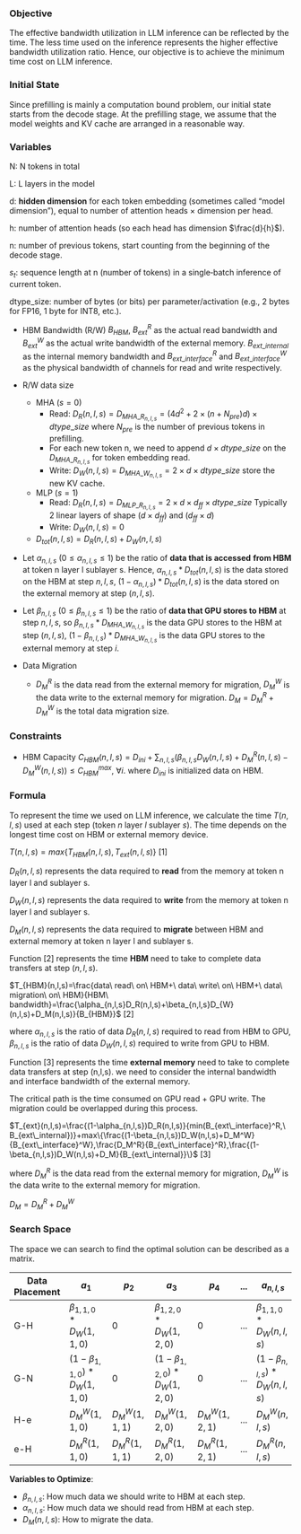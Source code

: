 ### Objective

The effective bandwidth utilization in LLM inference can be reflected by the time. The less time used on the inference represents the higher effective bandwidth utilization ratio. Hence, our objective is to achieve the minimum time cost on LLM inference.    

### Initial State

Since prefilling is mainly a computation bound problem, our initial state starts from the decode stage. At the prefilling stage, we assume that the model weights and KV cache are arranged in a reasonable way.

### Variables

N: N tokens in total

L: L layers in the model

d: **hidden dimension** for each token embedding (sometimes called “model dimension”), equal to number of attention heads $\times$ dimension per head.

h: number of attention heads (so each head has dimension $\frac{d}{h}$).

n: number of previous tokens, start counting from the beginning of the decode stage. 

$s_t$: sequence length at n (number of tokens) in a single‐batch inference of current token.

dtype_size: number of bytes (or bits) per parameter/activation (e.g., 2 bytes for FP16, 1 byte for INT8, etc.).

- HBM Bandwidth (R/W) $B_{HBM}$, $B_{ext}^R$ as the actual read bandwidth and $B_{ext}^W$ as the actual write bandwidth of the external memory. $B_{ext\_internal}$ as the internal memory bandwidth and $B_{ext\_interface}^R$ and $B_{ext\_interface}^W$ as the physical bandwidth of channels for read and write respectively. 
- R/W data size

  - MHA ($s=0$)
    - Read: $D_R(n,l,s)=D_{MHA\_R_{n,l,s}}=(4d^2+2\times (n+N_{pre}) d)\times dtype\_size$ where $N_{pre}$ is the number of previous tokens in prefilling.
    - For each new token n, we need to append $d\times dtype\_size$ on the $D_{MHA\_R_{n,l,s}}$ for token embedding read.
    - Write: $D_W(n,l,s)=D_{MHA\_W_{n,l,s}}=2\times d\times dtype\_size$   store the new KV cache.
  - MLP ($s=1$)
    - Read: $D_R(n,l,s)=D_{MLP\_R_{n,l,s}}=2\times d\times d_{ff}\times dtype\_size$  Typically 2 linear layers of shape ($d\times d_{ff}$) and ($d_{ff}\times d$)
    - Write: $D_W(n,l,s)=0$
  - $D_{tot}(n,l,s)=D_R(n,l,s)+D_W(n,l,s)$
- Let $\alpha_{n,l,s}$ ($0\le\alpha_{n,l,s}\le1$) be the ratio of **data that is accessed** **from HBM** at token n layer l sublayer s. Hence, $\alpha_{n,l,s} * D_{tot}(n,l,s)$ is the data stored on the HBM at step ${n,l,s}$, $(1-\alpha_{n,l,s})*D_{tot}(n,l,s)$ is the data stored on the external memory at step $(n,l,s)$.
- Let $\beta_{n,l,s}$ ($0\le\beta_{n,l,s}\le1$) be the ratio of **data that GPU stores to HBM** at step ${n,l,s}$, so $\beta_{n,l,s} * D_{MHA\_W_{n,l,s}}$ is the data GPU stores to the HBM at step $(n,l,s)$, $(1-\beta_{n,l,s})*D_{MHA\_W_{n,l,s}}$ is the data GPU stores to the external memory at step $i$.
- Data Migration

  - $D_M^R$ is the data read from the external memory for migration, $D^W_M$ is the data write to the external memory for migration. $D_M=D_M^R+D_M^W$ is the total data migration size.

### Constraints

- HBM Capacity $C_{HBM}(n,l,s)=D_{ini}+\sum_{n,l,s}(\beta_{n,l,s}D_W({n,l,s})+D_{M}^R(n,l,s)-D_{M}^W(n,l,s)) \le C_{HBM}^{max},\ ∀i.$ where $D_{ini}$ is initialized data on HBM.

### Formula

To represent the time we used on LLM inference, we calculate the time $T(n,l,s)$ used at each step (token $n$ layer $l$ sublayer $s$). The time depends on the longest time cost on HBM or external memory device.

$T(n,l,s)=max\{T_{HBM}(n,l,s),T_{ext}(n,l,s)\}$         [1]



$D_R(n,l,s)$ represents the data required to **read** from the memory at token n layer l and sublayer s.

$D_W(n,l,s)$ represents the data required to **write** from the memory at token n layer l and sublayer s.

$D_M(n,l,s)$ represents the data required to **migrate** between HBM and external memory at token n layer l and sublayer s.



Function [2] represents the time **HBM** need to take to complete data transfers at step ($n,l,s$).

$T_{HBM}(n,l,s)=\frac{data\ read\ on\ HBM+\ data\ write\ on\ HBM+\ data\ migration\ on\ HBM}{HBM\ bandwidth}=\frac{\alpha_{n,l,s}D_R(n,l,s)+\beta_{n,l,s}D_{W}(n,l,s)+D_M(n,l,s)}{B_{HBM}}$               [2]

where $\alpha_{n,l,s}$ is the ratio of data $D_R(n,l,s)$ required to read from HBM to GPU, $\beta_{n,l,s}$ is the ratio of data $D_W(n,l,s)$ required to write from GPU to HBM.



Function [3] represents the time **external memory** need to take to complete data transfers at step (n,l,s). we need to consider the internal bandwidth and interface bandwidth of the external memory.

The critical path is the time consumed on GPU read + GPU write. The migration could be overlapped during this process. 

$T_{ext}(n,l,s)=\frac{(1-\alpha_{n,l,s})D_R(n,l,s)}{min(B_{ext\_interface}^R,\ B_{ext\_internal})}+max\{\frac{(1-\beta_{n,l,s})D_W(n,l,s)+D_M^W}{B_{ext\_interface}^W},\frac{D_M^R}{B_{ext\_interface}^R},\frac{(1-\beta_{n,l,s})D_W(n,l,s)+D_M}{B_{ext\_internal}}\}$          [3]

where $D_M^R$ is the data read from the external memory for migration, $D^W_M$ is the data write to the external memory for migration.

$D_M=D_M^R+D_M^W$

### Search Space

The space we can search to find the optimal solution can be described as a matrix. 

| Data Placement | $a_{1}$                          | $p_{2}$          | $a_{3}$                          | $p_{4}$          | ...  | $a_{n,l,s}$                      |
| -------------- | -------------------------------- | ---------------- | -------------------------------- | ---------------- | ---- | -------------------------------- |
| G-H            | $\beta_{1,1,0} * D_W(1,1,0)$     | 0                | $\beta_{1,2,0} * D_W(1,2,0)$     | 0                | ...  | $\beta_{1,1,0} * D_W(n,l,s)$     |
| G-N            | $(1-\beta_{1,1,0}) * D_W(1,1,0)$ | 0                | $(1-\beta_{1,2,0}) * D_W(1,2,0)$ | 0                | ...  | $(1-\beta_{n,l,s}) * D_W(n,l,s)$ |
| H-e            | $D_{M}^W(1,1,0)$                 | $D_{M}^W(1,1,1)$ | $D_{M}^W(1,2,0)$                 | $D_{M}^W(1,2,1)$ | ...  | $D_{M}^W(n,l,s)$                 |
| e-H            | $D_{M}^R(1,1,0)$                 | $D_{M}^R(1,1,1)$ | $D_{M}^R(1,2,0)$                 | $D_{M}^R(1,2,1)$ | ...  | $D_{M}^R(n,l,s)$                 |

**Variables to Optimize**:

- $\beta_{n,l,s}$: How much data we should write to HBM at each step.
- $\alpha_{n,l,s}$: How much data we should read from HBM at each step.
- $D_M(n,l,s)$: How to migrate the data.
